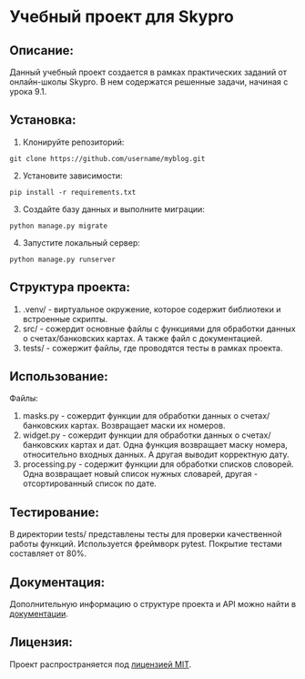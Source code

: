 # Учебный проект для Skypro

## Описание:
Данный учебный проект создается в рамках практических заданий от онлайн-школы Skypro. В нем содержатся решенные задачи, начиная с урока 9.1.
## Установка:

1. Клонируйте репозиторий:
```
git clone https://github.com/username/myblog.git
```

2. Установите зависимости:
```
pip install -r requirements.txt
```

3. Создайте базу данных и выполните миграции:
```
python manage.py migrate
```

4. Запустите локальный сервер:
```
python manage.py runserver
```
## Структура проекта:
1. .venv/ - виртуальное окружение, которое содержит библиотеки и встроенные скрипты.
2. src/ - сожердит основные файлы с функциями для обработки данных о счетах/банковских картах. А также файл с документацией.
2. tests/ - сожержит файлы, где проводятся тесты в рамках проекта.

## Использование:
Файлы:
1. masks.py - сожердит функции для обработки данных о счетах/банковских картах. Возвращает маски их номеров.
2. widget.py - сожердит функции для обработки данных о счетах/банковских картах и дат. Одна функция возвращает маску номера, относительно входных данных. А другая выводит корректную дату.
3. processing.py - содержит функции для обработки списков словорей. Одна возвращает новый список нужных словарей, другая - отсортированный список по дате.

## Тестирование:
В директории tests/ представлены тесты для проверки качественной работы функций. Используется фреймворк pytest. Покрытие тестами составляет от 80%.

## Документация:

Дополнительную информацию о структуре проекта и API можно найти в [документации](docs/README.md).

## Лицензия:

Проект распространяется под [лицензией MIT](LICENSE).